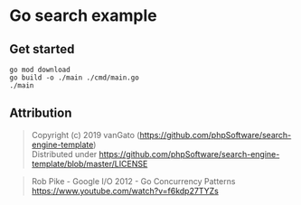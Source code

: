 # Go search example

## Get started

```
go mod download
go build -o ./main ./cmd/main.go
./main
```

## Attribution

> Copyright (c) 2019 vanGato (https://github.com/phpSoftware/search-engine-template) \
Distributed under https://github.com/phpSoftware/search-engine-template/blob/master/LICENSE

> Rob Pike - Google I/O 2012 - Go Concurrency Patterns \
https://www.youtube.com/watch?v=f6kdp27TYZs